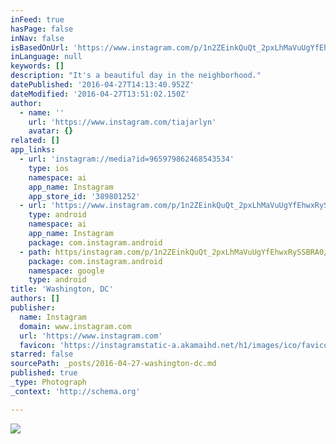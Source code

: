 ```yaml
---
inFeed: true
hasPage: false
inNav: false
isBasedOnUrl: 'https://www.instagram.com/p/1n2ZEinkQuQt_2pxLhMaVuUgYfEhwxRySSBRA0/?taken-by=tiajarlyn&hl=en'
inLanguage: null
keywords: []
description: "It's a beautiful day in the neighborhood."
datePublished: '2016-04-27T14:13:40.952Z'
dateModified: '2016-04-27T13:51:02.150Z'
author:
  - name: ''
    url: 'https://www.instagram.com/tiajarlyn'
    avatar: {}
related: []
app_links:
  - url: 'instagram://media?id=965979862468543534'
    type: ios
    namespace: ai
    app_name: Instagram
    app_store_id: '389801252'
  - url: 'https://www.instagram.com/p/1n2ZEinkQuQt_2pxLhMaVuUgYfEhwxRySSBRA0/'
    type: android
    namespace: ai
    app_name: Instagram
    package: com.instagram.android
  - path: https/instagram.com/p/1n2ZEinkQuQt_2pxLhMaVuUgYfEhwxRySSBRA0/
    package: com.instagram.android
    namespace: google
    type: android
title: 'Washington, DC'
authors: []
publisher:
  name: Instagram
  domain: www.instagram.com
  url: 'https://www.instagram.com'
  favicon: 'https://instagramstatic-a.akamaihd.net/h1/images/ico/favicon.ico/7cdab0872b15.ico'
starred: false
sourcePath: _posts/2016-04-27-washington-dc.md
published: true
_type: Photograph
_context: 'http://schema.org'

---
```

![](https://s3-us-west-2.amazonaws.com/the-grid-img/p/658627134932545b4ef96e7f2be7a165219a8cb0.jpg)